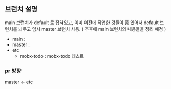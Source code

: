 ## 브런치 설명

main 브런치가 default 로 잡혀있고, 이미 이전에 작업한 것들이 좀 있어서 
default 브런치를 놔두고 임시 master 브런치 사용. ( 추후에 main 브런치의 내용들을 정리 예정 )

- main : 
- master : 
- etc 
  - mobx-todo : mobx-todo 테스트

### pr 방향
master <- etc
